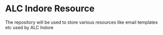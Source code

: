# ALC Indore Resource
The repository will be used to store various resources like email templates etc used by ALC Indore
